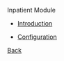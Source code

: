 Inpatient Module

* [Introduction](https://github.com/hmislk/hmis/wiki/Inpatient-Module-Introduction)

* [Configuration](https://github.com/hmislk/hmis/wiki/Inpatient-Configuration)

[Back](https://github.com/hmislk/hmis/wiki/User-Manual)






